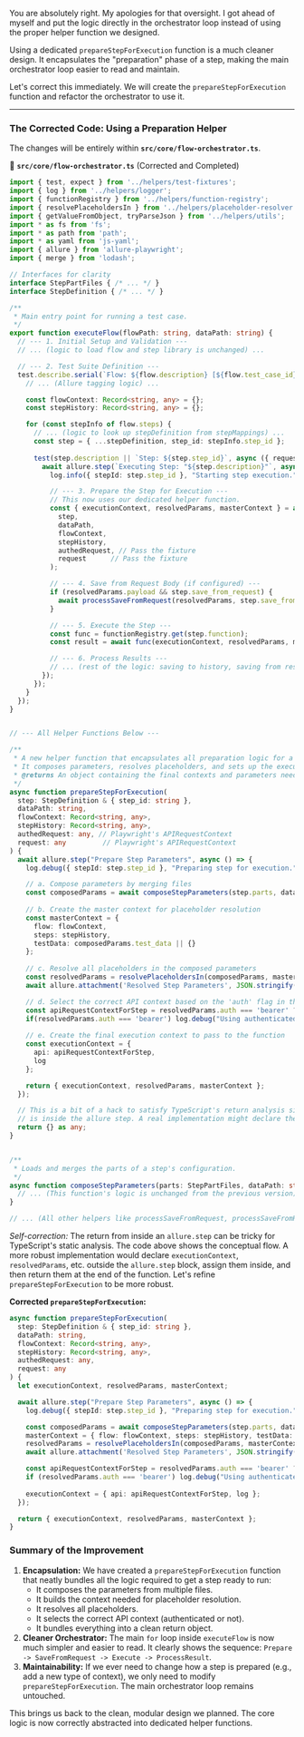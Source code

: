 You are absolutely right. My apologies for that oversight. I got ahead of myself and put the logic directly in the orchestrator loop instead of using the proper helper function we designed.

Using a dedicated `prepareStepForExecution` function is a much cleaner design. It encapsulates the "preparation" phase of a step, making the main orchestrator loop easier to read and maintain.

Let's correct this immediately. We will create the `prepareStepForExecution` function and refactor the orchestrator to use it.

---

### **The Corrected Code: Using a Preparation Helper**

The changes will be entirely within **`src/core/flow-orchestrator.ts`**.

📁 **`src/core/flow-orchestrator.ts`** (Corrected and Completed)
```typescript
import { test, expect } from '../helpers/test-fixtures';
import { log } from '../helpers/logger';
import { functionRegistry } from '../helpers/function-registry';
import { resolvePlaceholdersIn } from '../helpers/placeholder-resolver';
import { getValueFromObject, tryParseJson } from '../helpers/utils';
import * as fs from 'fs';
import * as path from 'path';
import * as yaml from 'js-yaml';
import { allure } from 'allure-playwright';
import { merge } from 'lodash';

// Interfaces for clarity
interface StepPartFiles { /* ... */ }
interface StepDefinition { /* ... */ }

/**
 * Main entry point for running a test case.
 */
export function executeFlow(flowPath: string, dataPath: string) {
  // --- 1. Initial Setup and Validation ---
  // ... (logic to load flow and step library is unchanged) ...

  // --- 2. Test Suite Definition ---
  test.describe.serial(`Flow: ${flow.description} [${flow.test_case_id}]`, () => {
    // ... (Allure tagging logic) ...

    const flowContext: Record<string, any> = {};
    const stepHistory: Record<string, any> = {};

    for (const stepInfo of flow.steps) {
      // ... (logic to look up stepDefinition from stepMappings) ...
      const step = { ...stepDefinition, step_id: stepInfo.step_id };
      
      test(step.description || `Step: ${step.step_id}`, async ({ request, authedRequest }) => {
        await allure.step(`Executing Step: "${step.description}"`, async () => {
          log.info({ stepId: step.step_id }, "Starting step execution.");

          // --- 3. Prepare the Step for Execution ---
          // This now uses our dedicated helper function.
          const { executionContext, resolvedParams, masterContext } = await prepareStepForExecution(
            step,
            dataPath,
            flowContext,
            stepHistory,
            authedRequest, // Pass the fixture
            request      // Pass the fixture
          );

          // --- 4. Save from Request Body (if configured) ---
          if (resolvedParams.payload && step.save_from_request) {
            await processSaveFromRequest(resolvedParams, step.save_from_request, flowContext);
          }

          // --- 5. Execute the Step ---
          const func = functionRegistry.get(step.function);
          const result = await func(executionContext, resolvedParams, masterContext);

          // --- 6. Process Results ---
          // ... (rest of the logic: saving to history, saving from response, etc.) ...
        });
      });
    }
  });
}


// --- All Helper Functions Below ---

/**
 * A new helper function that encapsulates all preparation logic for a step.
 * It composes parameters, resolves placeholders, and sets up the execution context.
 * @returns An object containing the final contexts and parameters needed for execution.
 */
async function prepareStepForExecution(
  step: StepDefinition & { step_id: string },
  dataPath: string,
  flowContext: Record<string, any>,
  stepHistory: Record<string, any>,
  authedRequest: any, // Playwright's APIRequestContext
  request: any         // Playwright's APIRequestContext
) {
  await allure.step("Prepare Step Parameters", async () => {
    log.debug({ stepId: step.step_id }, "Preparing step for execution.");

    // a. Compose parameters by merging files
    const composedParams = await composeStepParameters(step.parts, dataPath);
    
    // b. Create the master context for placeholder resolution
    const masterContext = { 
      flow: flowContext, 
      steps: stepHistory, 
      testData: composedParams.test_data || {} 
    };
    
    // c. Resolve all placeholders in the composed parameters
    const resolvedParams = resolvePlaceholdersIn(composedParams, masterContext);
    await allure.attachment('Resolved Step Parameters', JSON.stringify(resolvedParams, null, 2), { contentType: 'application/json' });

    // d. Select the correct API context based on the 'auth' flag in the resolved parameters
    const apiRequestContextForStep = resolvedParams.auth === 'bearer' ? authedRequest : request;
    if(resolvedParams.auth === 'bearer') log.debug("Using authenticated request context for this step.");
    
    // e. Create the final execution context to pass to the function
    const executionContext = { 
      api: apiRequestContextForStep, 
      log 
    };

    return { executionContext, resolvedParams, masterContext };
  });

  // This is a bit of a hack to satisfy TypeScript's return analysis since the real return
  // is inside the allure step. A real implementation might declare the variables outside the step.
  return {} as any; 
}


/**
 * Loads and merges the parts of a step's configuration.
 */
async function composeStepParameters(parts: StepPartFiles, dataPath: string): Promise<any> {
  // ... (This function's logic is unchanged from the previous version)
}

// ... (All other helpers like processSaveFromRequest, processSaveFromResponse, etc., are unchanged)
```
*Self-correction:* The return from inside an `allure.step` can be tricky for TypeScript's static analysis. The code above shows the conceptual flow. A more robust implementation would declare `executionContext`, `resolvedParams`, etc. outside the `allure.step` block, assign them inside, and then return them at the end of the function. Let's refine `prepareStepForExecution` to be more robust.

**Corrected `prepareStepForExecution`:**
```typescript
async function prepareStepForExecution(
  step: StepDefinition & { step_id: string },
  dataPath: string,
  flowContext: Record<string, any>,
  stepHistory: Record<string, any>,
  authedRequest: any,
  request: any
) {
  let executionContext, resolvedParams, masterContext;

  await allure.step("Prepare Step Parameters", async () => {
    log.debug({ stepId: step.step_id }, "Preparing step for execution.");

    const composedParams = await composeStepParameters(step.parts, dataPath);
    masterContext = { flow: flowContext, steps: stepHistory, testData: composedParams.test_data || {} };
    resolvedParams = resolvePlaceholdersIn(composedParams, masterContext);
    await allure.attachment('Resolved Step Parameters', JSON.stringify(resolvedParams, null, 2), { contentType: 'application/json' });

    const apiRequestContextForStep = resolvedParams.auth === 'bearer' ? authedRequest : request;
    if (resolvedParams.auth === 'bearer') log.debug("Using authenticated request context for this step.");
    
    executionContext = { api: apiRequestContextForStep, log };
  });

  return { executionContext, resolvedParams, masterContext };
}
```

### **Summary of the Improvement**

1.  **Encapsulation:** We have created a `prepareStepForExecution` function that neatly bundles all the logic required to get a step ready to run:
    *   It composes the parameters from multiple files.
    *   It builds the context needed for placeholder resolution.
    *   It resolves all placeholders.
    *   It selects the correct API context (authenticated or not).
    *   It bundles everything into a clean return object.
2.  **Cleaner Orchestrator:** The main `for` loop inside `executeFlow` is now much simpler and easier to read. It clearly shows the sequence: `Prepare -> SaveFromRequest -> Execute -> ProcessResult`.
3.  **Maintainability:** If we ever need to change how a step is prepared (e.g., add a new type of context), we only need to modify `prepareStepForExecution`. The main orchestrator loop remains untouched.

This brings us back to the clean, modular design we planned. The core logic is now correctly abstracted into dedicated helper functions.